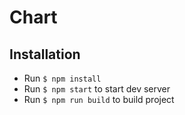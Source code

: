 # Chart
## Installation
  * Run `$ npm install`
  * Run `$ npm start` to start dev server
  * Run `$ npm run build` to build project

